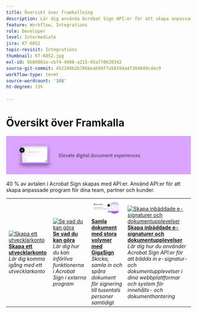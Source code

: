 ```yaml
---
title: Översikt över framkallning
description: Lär dig använda Acrobat Sign API:er för att skapa anpassade program för dina team, partner och kunder
feature: Workflow, Integrations
role: Developer
level: Intermediate
jira: KT-6852
topic-revisit: Integrations
thumbnail: KT-6852.jpg
exl-id: 6b86081e-cbf4-4988-a215-95a770620342
source-git-commit: 452299b2b786beab9df7a5019da4f3840d9cdec9
workflow-type: tm+mt
source-wordcount: '168'
ht-degree: 13%

---
```


# Översikt över Framkalla

![Bild för att utveckla Sign](../assets/Hero-Develop.png)

40 % av avtalen i Acrobat Sign skapas med API:er. Använd API:er för att skapa anpassade program för dina team, partner och kunder.

<table style="table-layout:fixed">
<tr>
  <td>
    <a href="https://www.adobe.io/apis/documentcloud/sign.html" target="_blank">
      <img alt="Skapa ett utvecklarkonto" src="../assets/Develop_Getting-Started.png" />
    </a>
    <div>
    <a href="https://www.adobe.io/apis/documentcloud/sign.html" target="_blank"><strong>Skapa ett utvecklarkonto</strong></a>
    </div>
    <em>Lär dig komma igång med ett utvecklarkonto</em>
    <br>
  </td>
  <td>
    <a href="https://www.adobe.io/apis/documentcloud/sign/docs.html" target="_blank">
      <img alt="Se vad du kan göra" src="../assets/Develop_Learn.png" />
    </a>
    <div>
    <a href="https://www.adobe.io/apis/documentcloud/sign/docs.html" target="_blank"><strong>Se vad du kan göra</strong></a>
    </div>
    <em>Lär dig hur du kan införliva funktionerna i Acrobat Sign i externa program</em>
    <br>
  </td>  
  <td>
    <a href="gigasign.md">
      <img alt="Samla dokument med stora volymer med GigaSign" src="../assets/gigasign.jpg" />
    </a>
    <div>
    <a href="gigasign.md"><strong>Samla dokument med stora volymer med GigaSign</strong></a>
    </div>
    <em>Skicka, samla in och spåra dokument för signering till tusentals personer samtidigt</em>
    <br>
  </td>
   <td>
    <a href="embeddedesignature.md">
      <img alt="Skapa inbäddade e-signaturer och dokumentupplevelser" src="assets/embeddedesignature/EmbedPart1_thumb.png" />
    </a>
    <div>
    <a href="embeddedesignature.md"><strong>Skapa inbäddade e-signaturer och dokumentupplevelser</strong></a>
    </div>
    <em>Lär dig hur du använder Acrobat Sign API:er för att bädda in e-signatur- och dokumentupplevelser i dina webbplattformar och system för innehålls- och dokumenthantering</em>
    <br>
  </td>
</tr>
</table>
